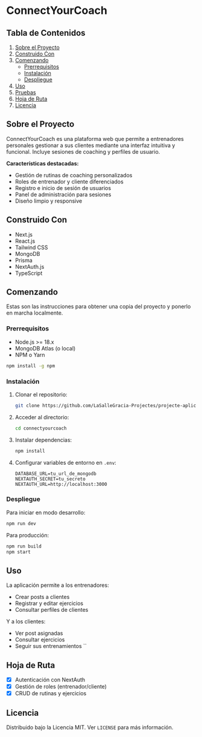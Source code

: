 <a name="readme-top"></a>

# ConnectYourCoach

## Tabla de Contenidos

1. [Sobre el Proyecto](#sobre-el-proyecto)
2. [Construido Con](#construido-con)
3. [Comenzando](#comenzando)
   - [Prerrequisitos](#prerrequisitos)
   - [Instalación](#instalación)
   - [Despliegue](#despliegue)
4. [Uso](#uso)
5. [Pruebas](#pruebas)
6. [Hoja de Ruta](#hoja-de-ruta)
7. [Licencia](#licencia)

## Sobre el Proyecto

ConnectYourCoach es una plataforma web que permite a entrenadores personales gestionar a sus clientes mediante una interfaz intuitiva y funcional. Incluye sesiones de coaching y perfiles de usuario.

**Características destacadas:**

- Gestión de rutinas de coaching personalizados
- Roles de entrenador y cliente diferenciados
- Registro e inicio de sesión de usuarios
- Panel de administración para sesiones
- Diseño limpio y responsive

## Construido Con

- Next.js
- React.js
- Tailwind CSS
- MongoDB
- Prisma
- NextAuth.js
- TypeScript

## Comenzando

Estas son las instrucciones para obtener una copia del proyecto y ponerlo en marcha localmente.

### Prerrequisitos

- Node.js >= 18.x
- MongoDB Atlas (o local)
- NPM o Yarn

```bash
npm install -g npm
```

### Instalación

1. Clonar el repositorio:
   ```bash
   git clone https://github.com/LaSalleGracia-Projectes/projecte-aplicaci-nativa-g3jonyive
   ```
2. Acceder al directorio:
   ```bash
   cd connectyourcoach
   ```
3. Instalar dependencias:
   ```bash
   npm install
   ```
4. Configurar variables de entorno en `.env`:
   ```env
   DATABASE_URL=tu_url_de_mongodb
   NEXTAUTH_SECRET=tu_secreto
   NEXTAUTH_URL=http://localhost:3000
   ```

### Despliegue

Para iniciar en modo desarrollo:

```bash
npm run dev
```

Para producción:

```bash
npm run build
npm start
```

## Uso

La aplicación permite a los entrenadores:

- Crear posts a clientes
- Registrar y editar ejercicios
- Consultar perfiles de clientes

Y a los clientes:

- Ver post asignadas
- Consultar ejercicios
- Seguir sus entrenamientos
``

## Hoja de Ruta

- [x] Autenticación con NextAuth
- [x] Gestión de roles (entrenador/cliente)
- [x] CRUD de rutinas y ejercicios

## Licencia

Distribuido bajo la Licencia MIT. Ver `LICENSE` para más información.

